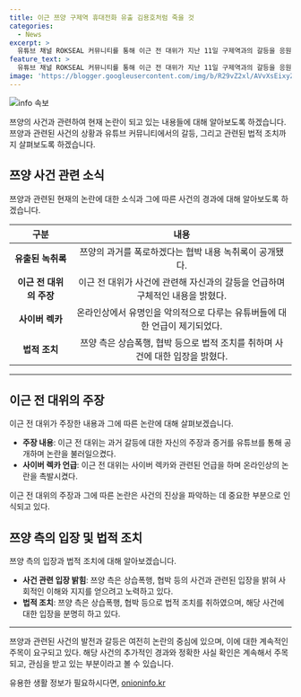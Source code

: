 ```yaml
---
title: 이근 쯔양 구제역 휴대전화 유출 김용호처럼 죽을 것
categories:
  - News
excerpt: >
  유튜브 채널 ROKSEAL 커뮤니티를 통해 이근 전 대위가 지난 11일 구제역과의 갈등을 응원하는 내용을 공개했다. 이에 관련된 사안은 유튜버 쯔양의 전 남자 친구에 대한 폭행과 협박 사실을 고백한 과정에서 일부 유튜버들로부터 협박을 받았다는 녹취록이 공개되면서 큰 파장을 일으키고 있다. 이러한 사안으로 인해 유튜브 커뮤니티에 대한 논란이 확산되고 있는 상황이다.
feature_text: >
  유튜브 채널 ROKSEAL 커뮤니티를 통해 이근 전 대위가 지난 11일 구제역과의 갈등을 응원하는 내용을 공개했다. 이에 관련된 사안은 유튜버 쯔양의 전 남자 친구에 대한 폭행과 협박 사실을 고백한 과정에서 일부 유튜버들로부터 협박을 받았다는 녹취록이 공개되면서 큰 파장을 일으키고 있다. 이러한 사안으로 인해 유튜브 커뮤니티에 대한 논란이 확산되고 있는 상황이다.
image: 'https://blogger.googleusercontent.com/img/b/R29vZ2xl/AVvXsEixyZcFfHzMRdzZMjFBmAUKJYCLCGyLL1o632UiGVXcaFdKo_bkvkuCioo0uUKlGfBVcT3P84aROyZIXSBEx3Aw5nCQ3pTgDom1WDC4m8eifvWiAmWEEVb4x6G_l8C0QH225ldMjyaFvpxGEBGNO37VmDTDMHGhJPq73UglMfDca1-0aw/s1600/blogspot.png'
---
```


<p><img src="https://blogger.googleusercontent.com/img/b/R29vZ2xl/AVvXsEixyZcFfHzMRdzZMjFBmAUKJYCLCGyLL1o632UiGVXcaFdKo_bkvkuCioo0uUKlGfBVcT3P84aROyZIXSBEx3Aw5nCQ3pTgDom1WDC4m8eifvWiAmWEEVb4x6G_l8C0QH225ldMjyaFvpxGEBGNO37VmDTDMHGhJPq73UglMfDca1-0aw/s1600/blogspot.png" alt="info 속보" /></p>

<p data-ke-size="size16">쯔양의 사건과 관련하여 현재 논란이 되고 있는 내용들에 대해 알아보도록 하겠습니다. 쯔양과 관련된 사건의 상황과 유튜브 커뮤니티에서의 갈등, 그리고 관련된 법적 조치까지 살펴보도록 하겠습니다.</p>

<h2 data-ke-size="size26">쯔양 사건 관련 소식</h2>

<p data-ke-size="size16">쯔양과 관련된 현재의 논란에 대한 소식과 그에 따른 사건의 경과에 대해 알아보도록 하겠습니다.</p>

<table>
<thead>
<tr>
<th style="text-align: center;">구분</th>
<th style="text-align: center;">내용</th>
</tr>
</thead>
<tbody>
<tr>
<td style="text-align: center;"><b>유출된 녹취록</b></td>
<td style="text-align: center;">쯔양의 과거를 폭로하겠다는 협박 내용 녹취록이 공개됐다.</td>
</tr>
<tr>
<td style="text-align: center;"><b>이근 전 대위의 주장</b></td>
<td style="text-align: center;">이근 전 대위가 사건에 관련해 자신과의 갈등을 언급하며 구체적인 내용을 밝혔다.</td>
</tr>
<tr>
<td style="text-align: center;"><b>사이버 렉카</b></td>
<td style="text-align: center;">온라인상에서 유명인을 악의적으로 다루는 유튜버들에 대한 언급이 제기되었다.</td>
</tr>
<tr>
<td style="text-align: center;"><b>법적 조치</b></td>
<td style="text-align: center;">쯔양 측은 상습폭행, 협박 등으로 법적 조치를 취하며 사건에 대한 입장을 밝혔다.</td>
</tr>
</tbody>
</table>

<hr>

<h2 data-ke-size="size26">이근 전 대위의 주장</h2>

<p data-ke-size="size16">이근 전 대위가 주장한 내용과 그에 따른 논란에 대해 살펴보겠습니다.</p>

<ul>
<li><b>주장 내용</b>: 이근 전 대위는 과거 갈등에 대한 자신의 주장과 증거를 유튜브를 통해 공개하며 논란을 불러일으켰다.</li>
<li><b>사이버 렉카 언급</b>: 이근 전 대위는 사이버 렉카와 관련된 언급을 하며 온라인상의 논란을 촉발시켰다.</li>
</ul>

<p data-ke-size="size16">이근 전 대위의 주장과 그에 따른 논란은 사건의 진상을 파악하는 데 중요한 부분으로 인식되고 있다.</p>

<h2 data-ke-size="size26">쯔양 측의 입장 및 법적 조치</h2>

<p data-ke-size="size16">쯔양 측의 입장과 법적 조치에 대해 알아보겠습니다.</p>

<ul>
<li><b>사건 관련 입장 밝힘</b>: 쯔양 측은 상습폭행, 협박 등의 사건과 관련된 입장을 밝혀 사회적인 이해와 지지를 얻으려고 노력하고 있다.</li>
<li><b>법적 조치</b>: 쯔양 측은 상습폭행, 협박 등으로 법적 조치를 취하였으며, 해당 사건에 대한 입장을 분명히 하고 있다.</li>
</ul>

<hr>

<p data-ke-size="size16">쯔양과 관련된 사건의 발전과 갈등은 여전히 논란의 중심에 있으며, 이에 대한 계속적인 주목이 요구되고 있다. 해당 사건의 추가적인 경과와 정확한 사실 확인은 계속해서 주목되고, 관심을 받고 있는 부분이라고 볼 수 있습니다.</p>
유용한 생활 정보가 필요하시다면, <a href="https://onioninfo.kr" rel="dofollow">onioninfo.kr</a>



